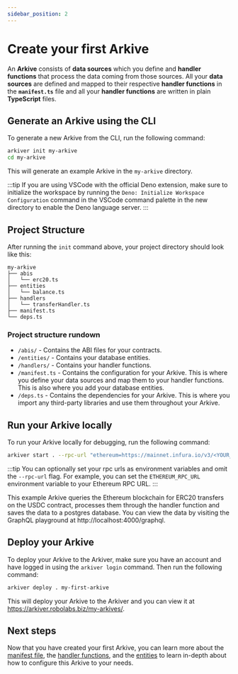 ```yaml
---
sidebar_position: 2
---
```


# Create your first Arkive

An **Arkive** consists of **data sources** which you define and **handler functions** that process the data coming from those sources. All your **data sources** are defined and mapped to their respective **handler functions** in the **`manifest.ts`** file and all your **handler functions** are written in plain **TypeScript** files.

## Generate an Arkive using the CLI

To generate a new Arkive from the CLI, run the following command:

```bash
arkiver init my-arkive
cd my-arkive
```

This will generate an example Arkive in the `my-arkive` directory.

:::tip
If you are using VSCode with the official Deno extension, make sure to initialize the workspace by running the `Deno: Initialize Workspace Configuration` command in the VSCode command palette in the new directory to enable the Deno language server.
:::

## Project Structure
After running the `init` command above, your project directory should look like this:
```
my-arkive
├── abis
│   └── erc20.ts
├── entities
│   └── balance.ts
├── handlers
│   └── transferHandler.ts
├── manifest.ts
└── deps.ts
```

### Project structure rundown
- `/abis/` - Contains the ABI files for your contracts.
- `/entities/` - Contains your database entities.
- `/handlers/` - Contains your handler functions.
- `/manifest.ts` - Contains the configuration for your Arkive. This is where you define your data sources and map them to your handler functions. This is also where you add your database entities.
- `/deps.ts` - Contains the dependencies for your Arkive. This is where you import any third-party libraries and use them throughout your Arkive.
## Run your Arkive locally

To run your Arkive locally for debugging, run the following command:

```bash
arkiver start . --rpc-url "ethereum=https://mainnet.infura.io/v3/<YOUR_INFURA_PROJECT_ID>"
```

:::tip
You can optionally set your rpc urls as environment variables and omit the `--rpc-url` flag. For example, you can set the `ETHEREUM_RPC_URL` environment variable to your Ethereum RPC URL.
:::

This example Arkive queries the Ethereum blockchain for ERC20 transfers on the USDC contract, processes them through the handler function and saves the data to a postgres database. You can view the data by visiting the GraphQL playground at http://localhost:4000/graphql.

## Deploy your Arkive

To deploy your Arkive to the Arkiver, make sure you have an account and have logged in using the `arkiver login` command. Then run the following command:

```bash
arkiver deploy . my-first-arkive
```

This will deploy your Arkive to the Arkiver and you can view it at https://arkiver.robolabs.biz/my-arkives/.

## Next steps

Now that you have created your first Arkive, you can learn more about the [manifest file](/docs/reference/manifest), the [handler functions](/docs/reference/handler-functions), and the [entities](/docs/reference/entities) to learn in-depth about how to configure this Arkive to your needs.
